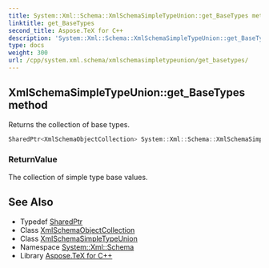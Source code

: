 ```yaml
---
title: System::Xml::Schema::XmlSchemaSimpleTypeUnion::get_BaseTypes method
linktitle: get_BaseTypes
second_title: Aspose.TeX for C++
description: 'System::Xml::Schema::XmlSchemaSimpleTypeUnion::get_BaseTypes method. Returns the collection of base types in C++.'
type: docs
weight: 300
url: /cpp/system.xml.schema/xmlschemasimpletypeunion/get_basetypes/
---
```

## XmlSchemaSimpleTypeUnion::get_BaseTypes method


Returns the collection of base types.

```cpp
SharedPtr<XmlSchemaObjectCollection> System::Xml::Schema::XmlSchemaSimpleTypeUnion::get_BaseTypes()
```


### ReturnValue

The collection of simple type base values.

## See Also

* Typedef [SharedPtr](../../../system/sharedptr/)
* Class [XmlSchemaObjectCollection](../../xmlschemaobjectcollection/)
* Class [XmlSchemaSimpleTypeUnion](../)
* Namespace [System::Xml::Schema](../../)
* Library [Aspose.TeX for C++](../../../)
